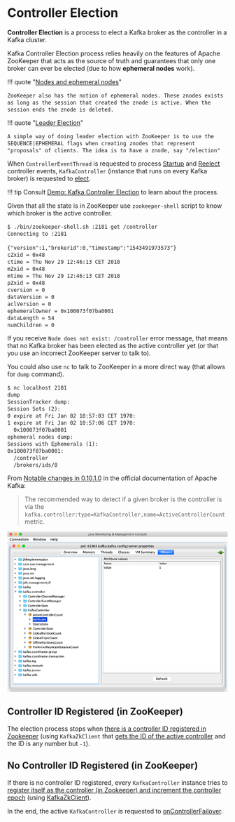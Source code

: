 # Controller Election

**Controller Election** is a process to elect a Kafka broker as the controller in a Kafka cluster.

Kafka Controller Election process relies heavily on the features of Apache ZooKeeper that acts as the source of truth and guarantees that only one broker can ever be elected (due to how **ephemeral nodes** work).

!!! quote "[Nodes and ephemeral nodes](https://zookeeper.apache.org/doc/current/zookeeperOver.html#Nodes+and+ephemeral+nodes)"

    ZooKeeper also has the notion of ephemeral nodes. These znodes exists as long as the session that created the znode is active. When the session ends the znode is deleted.

!!! quote "[Leader Election](https://zookeeper.apache.org/doc/current/recipes.html#sc_leaderElection)"

    A simple way of doing leader election with ZooKeeper is to use the SEQUENCE|EPHEMERAL flags when creating znodes that represent "proposals" of clients. The idea is to have a znode, say "/election"

When `ControllerEventThread` is requested to process [Startup](ControllerEvent.md#Startup) and [Reelect](ControllerEvent.md#Reelect) controller events, `KafkaController` (instance that runs on every Kafka broker) is requested to [elect](KafkaController.md#elect).

!!! tip
    Consult [Demo: Kafka Controller Election](../demo/controller-election.md) to learn about the process.

Given that all the state is in ZooKeeper use `zookeeper-shell` script to know which broker is the active controller.

``` console
$ ./bin/zookeeper-shell.sh :2181 get /controller
Connecting to :2181

{"version":1,"brokerid":0,"timestamp":"1543491973573"}
cZxid = 0x48
ctime = Thu Nov 29 12:46:13 CET 2018
mZxid = 0x48
mtime = Thu Nov 29 12:46:13 CET 2018
pZxid = 0x48
cversion = 0
dataVersion = 0
aclVersion = 0
ephemeralOwner = 0x100073f07ba0001
dataLength = 54
numChildren = 0
```

If you receive `Node does not exist: /controller` error message, that means that no Kafka broker has been elected as the active controller yet (or that you use an incorrect ZooKeeper server to talk to).

You could also use `nc` to talk to ZooKeeper in a more direct way (that allows for `dump` command).

``` console
$ nc localhost 2181
dump
SessionTracker dump:
Session Sets (2):
0 expire at Fri Jan 02 10:57:03 CET 1970:
1 expire at Fri Jan 02 10:57:06 CET 1970:
  0x100073f07ba0001
ephemeral nodes dump:
Sessions with Ephemerals (1):
0x100073f07ba0001:
  /controller
  /brokers/ids/0
```

From [Notable changes in 0.10.1.0](http://kafka.apache.org/documentation/#upgrade_1010_notable) in the official documentation of Apache Kafka:

> The recommended way to detect if a given broker is the controller is via the `kafka.controller:type=KafkaController,name=ActiveControllerCount` metric.

![Active KafkaController in jconsole](../images/kafka-controller-jconsole.png)

## Controller ID Registered (in ZooKeeper)

The election process stops when [there is a controller ID registered in Zookeeper](KafkaController.md#elect) (using `KafkaZkClient` that [gets the ID of the active controller](../zk/KafkaZkClient.md#getControllerId) and the ID is any number but `-1`).

## No Controller ID Registered (in ZooKeeper)

If there is no controller ID registered, every `KafkaController` instance tries to [register itself as the controller (in Zookeeper) and increment the controller epoch](KafkaController.md#elect) (using [KafkaZkClient](../zk/KafkaZkClient.md#registerControllerAndIncrementControllerEpoch)).

In the end, the active `KafkaController` is requested to [onControllerFailover](KafkaController.md#onControllerFailover).
